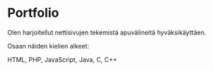 # Portfolio
Olen harjoitellut nettisivujen tekemistä apuvälineitä hyväksikäyttäen. 

Osaan näiden kielien alkeet:

HTML,
PHP,
JavaScript,
Java,
C,
C++

